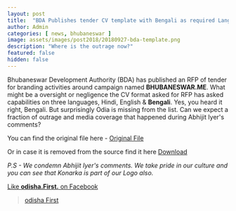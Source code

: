 ```yaml
---
layout: post
title:  "BDA Publishes tender CV template with Bengali as required Language! Odia missing!"
author: Admin
categories: [ news, bhubaneswar ]
image: assets/images/post2018/20180927-bda-template.png
description: "Where is the outrage now?"
featured: false
hidden: false
---
```

Bhubaneswar Development Authority (BDA) has published an RFP of tender for branding activities around campaign named **BHUBANESWAR.ME**. What might be a oversight or negligence the CV format asked for RFP has asked capabilities on three languages, Hindi, English & **Bengali**. Yes, you heard it right, Bengali. But surprisingly Odia is missing from the list. Can we expect a fraction of outrage and media coverage that happened during Abhijit Iyer's comments?

You can find the original file here - <a href="http://bdabbsr.in/fileact.do?status=download&status1=tender&id=2662"> Original File</a>

Or in case it is removed from the source find it here <a href="https://odisha.top/assets/files/story-linked/2018-09/Revised RFP for Selection of Agency for Branding_Bhubaneswar-Me.pdf">Download</a>

*P.S - We condemn Abhijit Iyer's comments. We take pride in our culture and you can see that Konarka is part of our Logo also.*


<a href="https://facebook.com/odishafirst">Like **odisha.First.** on Facebook</a>

<div class="fb-page" data-href="https://www.facebook.com/OdishaFirstOfficial" data-small-header="false" data-adapt-container-width="true" data-hide-cover="false" data-show-facepile="true"><blockquote cite="https://www.facebook.com/odishafirst" class="fb-xfbml-parse-ignore"><a href="https://www.facebook.com/odishafirst">odisha First</a></blockquote></div>



<div id="fb-root"></div>
<script>(function(d, s, id) {
  var js, fjs = d.getElementsByTagName(s)[0];
  if (d.getElementById(id)) return;
  js = d.createElement(s); js.id = id;
  js.src = 'https://connect.facebook.net/en_GB/sdk.js#xfbml=1&version=v3.1';
  fjs.parentNode.insertBefore(js, fjs);
}(document, 'script', 'facebook-jssdk'));</script>
